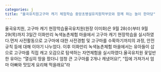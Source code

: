 ```yaml
---
categories: j
title: "율곡유치원고구마 캐기 체험학습 중앙초병설유치원학부모와 함께 하는 놀이 한마당"
---
```

율곡유치원, 고구마 캐기 현장학습율곡유치원(원장 이미화)은 9월 28(수)부터 9월29(목)까지 3일간 이화만리 녹색농촌체험 마을에서 고구마 캐기 현장학습을 실시하였다.먼저 사전활동으로 고구마에 대한 사전경험 및 고구마를 수확하기까지의 과정, 안전규칙 등에 대해 이야기 나누었다. 이후 이화만리 녹색농촌체험 마을에서는 유아들이 삽으로 고구마를 직접 캐고 오감으로 탐색하는 자연체험을 실시하였다.율곡유치원 꽃잎반 한 유아는 “열심히 땅을 팠더니 엄청 큰 고구마를 2개나 캐냈어요!”, “집에 가져가서 엄마 아빠와 맛있게 요리해 먹을래요”라